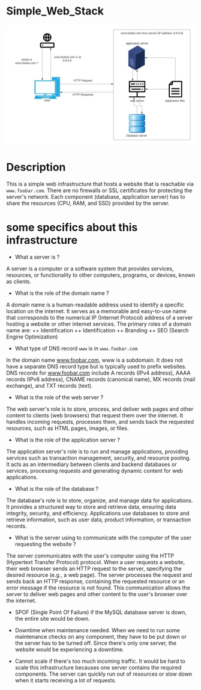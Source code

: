 # Simple_Web_Stack
![Image](0-simple_web_stack.jpg)

# Description
This is a simple web infrastructure that hosts a website that is reachable via `www.foobar.com`. There are no firewalls or SSL certificates for protecting the server's network. Each component (database, application server) has to share the resources (CPU, RAM, and SSD) provided by the server.

# some specifics about this infrastructure

+ What a server is ?

A server is a computer or a software system that provides services, resources, or functionality to other computers, programs, or devices, known as clients.


+ What is the role of the domain name ?

A domain name is a human-readable address used to identify a specific location on the internet. It serves as a memorable and easy-to-use name that corresponds to the numerical IP (Internet Protocol) address of a server hosting a website or other internet services.
The primary roles of a domain name are:
++ Identification
++ Identification
++ Branding
++ SEO (Search Engine Optimization)



+ What type of DNS record `www` is in `www.foobar.com`

In the domain name www.foobar.com, www is a subdomain. It does not have a separate DNS record type but is typically used to prefix websites. DNS records for www.foobar.com include A records (IPv4 address), AAAA records (IPv6 address), CNAME records (canonical name), MX records (mail exchange), and TXT records (text).

+ What is the role of the web server ?

The web server's role is to store, process, and deliver web pages and other content to clients (web browsers) that request them over the internet. It handles incoming requests, processes them, and sends back the requested resources, such as HTML pages, images, or files.

+ What is the role of the application server ?

The application server's role is to run and manage applications, providing services such as transaction management, security, and resource pooling. It acts as an intermediary between clients and backend databases or services, processing requests and generating dynamic content for web applications.

+ What is the role of the database ?

The database's role is to store, organize, and manage data for applications. It provides a structured way to store and retrieve data, ensuring data integrity, security, and efficiency. Applications use databases to store and retrieve information, such as user data, product information, or transaction records.

+ What is the server using to communicate with the computer of the user requesting the website ?

The server communicates with the user's computer using the HTTP (Hypertext Transfer Protocol) protocol. When a user requests a website, their web browser sends an HTTP request to the server, specifying the desired resource (e.g., a web page). The server processes the request and sends back an HTTP response, containing the requested resource or an error message if the resource is not found. This communication allows the server to deliver web pages and other content to the user's browser over the internet.






+ SPOF (Single Point Of Failure)
    if the MySQL database server is down, the entire site would be down.

+ Downtime when maintenance needed.
    When we need to run some maintenance checks on any component, they have to be put down or the server has to be turned off. Since there's only one server, the website would be experiencing a downtime.

+ Cannot scale if there's too much incoming traffic.
    It would be hard to scale this infrastructure becauses one server contains the required components. The server can quickly run out of resources or slow down when it starts receiving a lot of requests.

